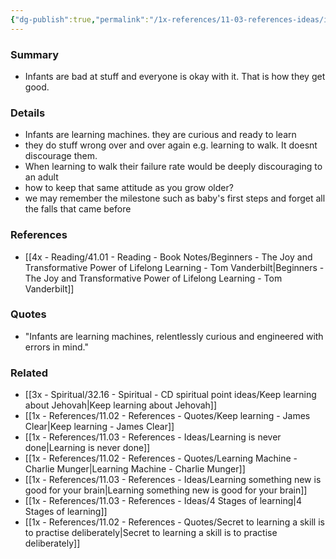 ```yaml
---
{"dg-publish":true,"permalink":"/1x-references/11-03-references-ideas/infants-are-not-discouraged-by-failure/","title":"Infants are not discouraged by failure","dgShowBacklinks":false}
---
```



### Summary
- Infants are bad at stuff and everyone is okay with it. That is how they get good.

### Details
- Infants are learning machines. they are curious and ready to learn
- they do stuff wrong over and over again e.g. learning to walk. It doesnt discourage them.
- When learning to walk their failure rate would be deeply discouraging to an adult
- how to keep that same attitude as you grow older?
- we may remember the milestone such as baby's first steps and forget all the falls that came before

### References
- [[4x - Reading/41.01 - Reading - Book Notes/Beginners - The Joy and Transformative Power of Lifelong Learning - Tom Vanderbilt\|Beginners - The Joy and Transformative Power of Lifelong Learning - Tom Vanderbilt]]

### Quotes
- "Infants are learning machines, relentlessly curious and engineered with errors in mind." 

### Related
- [[3x - Spiritual/32.16 - Spiritual - CD spiritual point ideas/Keep learning about Jehovah\|Keep learning about Jehovah]]
- [[1x - References/11.02 - References - Quotes/Keep learning - James Clear\|Keep learning - James Clear]]
- [[1x - References/11.03 - References - Ideas/Learning is never done\|Learning is never done]]
- [[1x - References/11.02 - References - Quotes/Learning Machine - Charlie Munger\|Learning Machine - Charlie Munger]]
- [[1x - References/11.03 - References - Ideas/Learning something new is good for your brain\|Learning something new is good for your brain]]
- [[1x - References/11.03 - References - Ideas/4 Stages of learning\|4 Stages of learning]]
- [[1x - References/11.02 - References - Quotes/Secret to learning a skill is to practise deliberately\|Secret to learning a skill is to practise deliberately]]